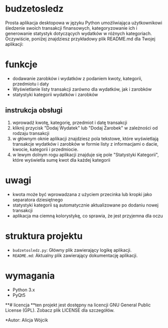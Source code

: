 # budzetosledz
Prosta aplikacja desktopowa w języku Python umożliwiająca użytkownikowi śledzenie swoich transakcji finansowych, kategoryzowanie ich i generowanie statystyk dotyczących wydatków w różnych kategoriach.
Oczywiście, poniżej znajdziesz przykładowy plik README.md dla Twojej aplikacji:

# funkcje
- dodawanie zarobków i wydatków z podaniem kwoty, kategorii, przedmiotu i daty
- Wyświetlanie listy transakcji zarówno dla wydatków, jak i zarobków
- statystyki kategorii wydatków i zarobków

## instrukcja obsługi
1. wprowadź kwotę, kategorię, przedmiot i datę transakcji
2. kliknij przycisk "Dodaj Wydatek" lub "Dodaj Zarobek" w zależności od rodzaju transakcji
3. w głównym oknie aplikacji znajdziesz pola tekstowe, które wyświetlają transakcje wydatków i zarobków w formie listy z informacjami o dacie, kwocie, kategorii i przedmiocie.
4. w lewym dolnym rogu aplikacji znajduje się pole "Statystyki Kategorii", które wyświetla sumę kwot dla każdej kategorii

# uwagi
- kwota może być wprowadzana z użyciem przecinka lub kropki jako separatora dziesiętnego
- statystyki kategorii są automatycznie aktualizowane po dodaniu nowej transakcji
- aplikacja ma ciemną kolorystykę, co sprawia, że jest przyjemna dla oczu

# struktura projektu
- `budzetosledz.py`: Główny plik zawierający logikę aplikacji.
- `README.md`: Aktualny plik zawierający dokumentację aplikacji.

# wymagania
- Python 3.x
- PyQt5

**# licencja 
**ten projekt jest dostępny na licencji GNU General Public License (GPL). Zobacz plik LICENSE dla szczegółów.

*Autor: Alicja Wójcik

